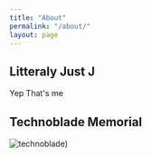 ```yaml
---
title: "About"
permalink: "/about/"
layout: page
---
```


## Litteraly Just J




Yep That's me



## Technoblade Memorial

![technoblade](/image/https://github.com/trulyjustj/trulyjustj.github.io/blob/master/images/FWi6mJWUIAArCEd.jpg))
